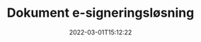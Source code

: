 ---
############################# Static ############################
layout: "product"
date: 2022-03-01T15:12:22
draft: false
#operation: 
#signaturetype: 
#fileformat: 
#productName: Java
lang: no
#productCode: java
#otherformats: 
#breadcrumb: Put  signature on  for Java
product: "Signature"
product_tag: "signature"

############################# Head ############################
head_title: ".NET, Java, Cloud APIer og nettbaserte dokumentsignaturapper"
head_description: "Få alt-i-ett dokument-e-signaturløsning for .NET, Java og skybaserte applikasjoner. Signer vanlige dokumentformater på nettet ved hjelp av enkel dra og slipp-funksjon"

############################# Header ############################
title: "Dokument e-signeringsløsning"
description: "Signer digitale dokumenter og bilder på hvilken som helst plattform ved å bruke våre fleksible APIer og appbaserte løsninger for programmerere og sluttbrukere."

############################# APIs ###############################
apis:
  enable: true

  api:
    # api loop
    - title: "GroupDocs.Signature High Code APIer inkluderer"
      link: "/signature/"
      label: "Se alle High Code APIer"
      api_product:
        # api_product loop
        - link: "/signature/net/"
          img_alt: "GroupDocs.Signature for .NET"
          image: "/border/groupdocs-signature-net.svg"
          product: "GroupDocs.Signature for"
          platform: ".NET"
          content: "Native .NET API for å legge til, søke og bekrefte de mest populære digitale signaturtypene til Microsoft Office, PDF, bilder og forskjellige andre formater i .NET-applikasjoner."

        # api_product loop
        - link: "/signature/java/"
          img_alt: "GroupDocs.Signature for Java"
          image: "/border/groupdocs-signature-java.svg"
          product: "GroupDocs.Signature for"
          platform: "Java"
          content: "Gi Java-applikasjoner mulighet til å signere et bredt spekter av dokumenter og bilder digitalt med eSignature på et hvilket som helst operativsystem med JDK installert."

        # api_product loop
        - link: "/signature/nodejs-java/"
          img_alt: "GroupDocs.Signature for Node.js via Java"
          image: "/border/groupdocs-signature-nodejs-java.svg"
          product: "GroupDocs.Signature for"
          platform: "Node.js"
          content: "Vår Node.js-løsning utvider forretningsapplikasjonene dine med digital signering. Sett elektroniske signaturer på populære dokumenter og bildeformater enkelt."

    # api loop
    - title: "GroupDocs.Signature Low Code APIer inkluderer"
      link: "https://products.groupdocs.cloud/signature"
      label: "Se alle lavkode-APIer"
      api_product:
        # api_product loop
        - link: "https://products.groupdocs.cloud/signature/curl"
          img_alt: "GroupDocs.Signature Cloud for cURL"
          image: "https://www.groupdocs.cloud/templates/groupdocscloud/images/sdk/272x272/groupdocs_signature-for-curl.png"
          product: "GroupDocs.Signature"
          platform: "Cloud for cURL"
          content: "Arbeid med cURL RESTful dokumentsignatur-API for å legge til og manipulere forskjellige signaturtyper i alle populære dokumentformater, inkludert PDF, Word, Excel og bilder."

        # api_product loop
        - link: "https://products.groupdocs.cloud/signature/net"
          img_alt: "GroupDocs.Signature Cloud SDK for .NET"
          image: "https://www.groupdocs.cloud/templates/groupdocscloud/images/sdk/272x272/groupdocs_signature-for-net.png"
          product: "GroupDocs.Signature"
          platform: "Cloud SDK for .NET"
          content: "Bruk e-signatur RESTful API enkelt med .NET SDK for å administrere digital signatur i en rekke dokumentformater i .NET-applikasjoner."

        # api_product loop
        - link: "https://products.groupdocs.cloud/signature/java"
          img_alt: "GroupDocs.Signature Cloud SDK for Java"
          image: "https://www.groupdocs.cloud/templates/groupdocscloud/images/sdk/272x272/groupdocs_signature-for-java.png"
          product: "GroupDocs.Signature"
          platform: "Cloud SDK for Java"
          content: "Implementer avanserte dokumentsigneringsfunksjoner i Java-applikasjonene dine med spesialdesignet dokumentsignatur-SDK for Java."

    # api loop
    - title: "GroupDocs.Signature Ingen kodeapper inkluderer"
      link: "https://products.groupdocs.app/signature"
      label: "Se alle No Code-apper"
      api_product:
        # api_product loop
        - link: "https://products.groupdocs.app/signature/total"
          img_alt: "GroupDocs.Signature Total"
          image: "https://www.aspose.cloud/templates/asposeapp/images/products/logo/aspose_signature-app.png"
          product: "GroupDocs.Signature"
          platform: "Total"
          content: "Signer Microsoft Word, Excel, PowerPoint, Visio og PDF-filer med tekst, bilde, strekkode eller QR-kode."

        # api_product loop
        - link: "https://products.groupdocs.app/signature/docx"
          img_alt: "GroupDocs.Signature DOCX"
          image: "https://www.aspose.cloud/templates/groupdocsapp/images/products/logo/groupdocs_words-app.png"
          product: "GroupDocs.Signature"
          platform: "DOCX"
          content: "Signer Word-dokumenter digitalt online direkte fra nettleseren din gratis."

        # api_product loop
        - link: "https://products.groupdocs.app/signature/pdf"
          img_alt: "GroupDocs.Signature PDF"
          image: "https://www.aspose.cloud/templates/groupdocsapp/images/products/logo/groupdocs_pdf-app.png"
          product: "GroupDocs.Signature"
          platform: "PDF"
          content: "e-signer PDF-filer med tekst, bilde eller strekkode fra en hvilken som helst nettleser."

############################# Back to top ###############################
back_to_top:
  enable: true
---